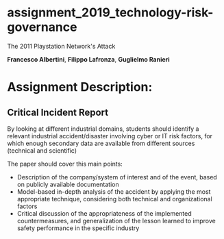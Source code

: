 # assignment_2019_technology-risk-governance
The 2011 Playstation Network's Attack

**Francesco Albertini**, **Filippo Lafronza**, **Guglielmo Ranieri**

# Assignment Description:
## Critical Incident Report
By looking at different industrial domains, students should identify a relevant industrial accident/disaster involving cyber or IT risk factors, for which enough secondary data are available from different sources (technical and scientific)

The paper should cover this main points:
- Description of the company/system of interest and of the event, based on publicly available documentation
- Model-based in-depth analysis of the accident by applying the most appropriate technique, considering both technical and organizational factors
- Critical discussion of the appropriateness of the implemented countermeasures, and generalization of the lesson learned to improve safety performance in the specific industry
